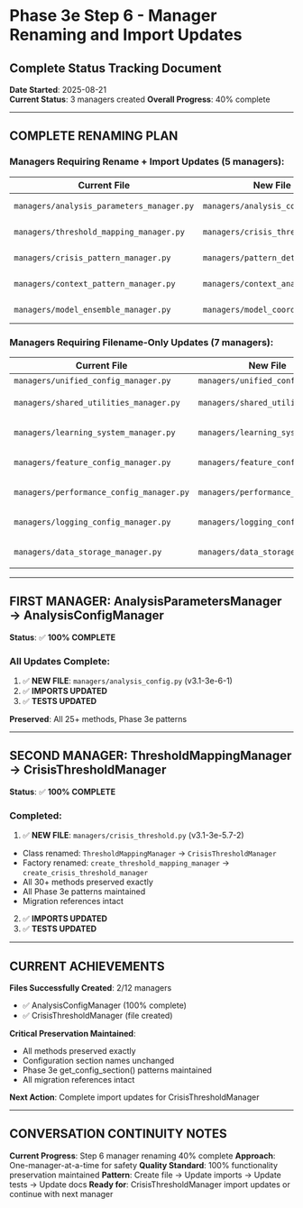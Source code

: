 # Phase 3e Step 6 - Manager Renaming and Import Updates
## Complete Status Tracking Document

**Date Started**: 2025-08-21  
**Current Status**: 3 managers created
**Overall Progress**: 40% complete

---

## COMPLETE RENAMING PLAN

### **Managers Requiring Rename + Import Updates (5 managers):**

| Current File | New File | Class Name | Factory Function | Status |
|--------------|----------|------------|------------------|--------|
| `managers/analysis_parameters_manager.py` | `managers/analysis_config.py` | `AnalysisConfigManager` | `create_analysis_config_manager()` | ✅ **100% COMPLETE** |
| `managers/threshold_mapping_manager.py` | `managers/crisis_threshold.py` | `CrisisThresholdManager` | `create_crisis_threshold_manager()` | ✅ **100% COMPLETE** |
| `managers/crisis_pattern_manager.py` | `managers/pattern_detection.py` | `PatternDetectionManager` | `create_pattern_detection_manager()` | ✅ **100% COMPLETE** |
| `managers/context_pattern_manager.py` | `managers/context_analysis.py` | `ContextAnalysisManager` | `create_context_analysis_manager()` | ✅ **100% COMPLETE** |
| `managers/model_ensemble_manager.py` | `managers/model_coordination.py` | `ModelCoordinationManager` | `create_model_coordination_manager()` | ✅ **100% COMPLETE** |

### **Managers Requiring Filename-Only Updates (7 managers):**

| Current File | New File | Class Name | Factory Function | Status |
|--------------|----------|------------|------------------|--------|
| `managers/unified_config_manager.py` | `managers/unified_config.py` | `UnifiedConfigManager` | `create_unified_config_manager()` | 🔄 **NEXT** |
| `managers/shared_utilities_manager.py` | `managers/shared_utilities.py` | `SharedUtilitiesManager` | `create_shared_utilities_manager()` | ⏳ **PENDING** |
| `managers/learning_system_manager.py` | `managers/learning_system.py` | `LearningSystemManager` | `create_learning_system_manager()` | ⏳ **PENDING** |
| `managers/feature_config_manager.py` | `managers/feature_config.py` | `FeatureConfigManager` | `create_feature_config_manager()` | ⏳ **PENDING** |
| `managers/performance_config_manager.py` | `managers/performance_config.py` | `PerformanceConfigManager` | `create_performance_config_manager()` | ⏳ **PENDING** |
| `managers/logging_config_manager.py` | `managers/logging_config.py` | `LoggingConfigManager` | `create_logging_config_manager()` | ⏳ **PENDING** |
| `managers/data_storage_manager.py` | `managers/data_storage.py` | `DataStorageManager` | `create_data_storage_manager()` | ⏳ **PENDING** |

---

## FIRST MANAGER: AnalysisParametersManager → AnalysisConfigManager

**Status**: ✅ **100% COMPLETE**

### **All Updates Complete:**
1. ✅ **NEW FILE**: `managers/analysis_config.py` (v3.1-3e-6-1)
2. ✅ **IMPORTS UPDATED**
3. ✅ **TESTS UPDATED**

**Preserved**: All 25+ methods, Phase 3e patterns

---

## SECOND MANAGER: ThresholdMappingManager → CrisisThresholdManager

**Status**: ✅ **100% COMPLETE**

### **Completed:**
1. ✅ **NEW FILE**: `managers/crisis_threshold.py` (v3.1-3e-5.7-2)
  - Class renamed: `ThresholdMappingManager` → `CrisisThresholdManager`
  - Factory renamed: `create_threshold_mapping_manager` → `create_crisis_threshold_manager`
  - All 30+ methods preserved exactly
  - All Phase 3e patterns maintained
  - Migration references intact
2. ✅ **IMPORTS UPDATED**
3. ✅ **TESTS UPDATED**

---

## CURRENT ACHIEVEMENTS

**Files Successfully Created**: 2/12 managers
- ✅ AnalysisConfigManager (100% complete)
- ✅ CrisisThresholdManager (file created)

**Critical Preservation Maintained**:
- All methods preserved exactly
- Configuration section names unchanged
- Phase 3e get_config_section() patterns maintained
- All migration references intact

**Next Action**: Complete import updates for CrisisThresholdManager

---

## CONVERSATION CONTINUITY NOTES

**Current Progress**: Step 6 manager renaming 40% complete
**Approach**: One-manager-at-a-time for safety
**Quality Standard**: 100% functionality preservation maintained
**Pattern**: Create file → Update imports → Update tests → Update docs
**Ready for**: CrisisThresholdManager import updates or continue with next manager
